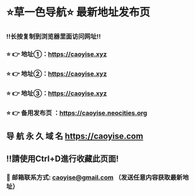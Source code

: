 # ⭐️草一色导航⭐️ 最新地址发布页 

### ‼️长按复制到浏览器里面访问网址‼️
### ⭐️ 👉 地址①：https://caoyise.xyz
### ⭐️ 👉 地址②：https://caoyise.xyz
### ⭐️ 👉 地址③：https://caoyise.xyz
### ⭐️ 👉 备用发布页 ：https://caoyise.neocities.org

## 导 航 永 久 域 名 	https://caoyise.com
## ‼️請使用Ctrl+D進行收藏此页面!
### 📧 邮箱联系方式: caoyise@gmail.com （发送任意内容获取最新地址）

